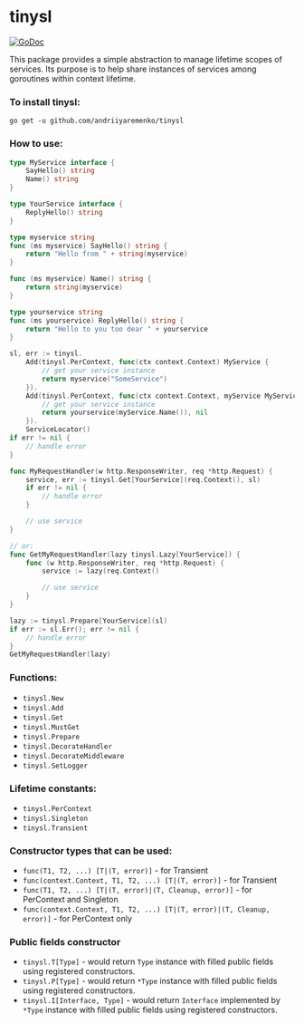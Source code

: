 # tinysl

[![GoDoc](https://img.shields.io/badge/pkg.go.dev-doc-blue)](http://pkg.go.dev/github.com/andriiyaremenko/tinysl)

This package provides a simple abstraction to manage lifetime scopes of services.
Its purpose is to help share instances of services among goroutines within context lifetime.

### To install tinysl:
`go get -u github.com/andriiyaremenko/tinysl`

### How to use:
```go
type MyService interface {
	SayHello() string
	Name() string
}

type YourService interface {
	ReplyHello() string
}

type myservice string
func (ms myservice) SayHello() string {
	return "Hello from " + string(myservice)
}

func (ms myservice) Name() string {
	return string(myservice)
}

type yourservice string
func (ms yourservice) ReplyHello() string {
	return "Hello to you too dear " + yourservice
}

sl, err := tinysl.
	Add(tinysl.PerContext, func(ctx context.Context) MyService {
		// get your service instance
		return myservice("SomeService")
	}).
	Add(tinysl.PerContext, func(ctx context.Context, myService MyService) (YourService, error){
		// get your service instance
		return yourservice(myService.Name()), nil
	}).
	ServiceLocator()
if err != nil {
	// handle error
}

func MyRequestHandler(w http.ResponseWriter, req *http.Request) {
	service, err := tinysl.Get[YourService](req.Context(), sl)
	if err != nil {
		// handle error
	}

	// use service
}

// or:
func GetMyRequestHandler(lazy tinysl.Lazy[YourService]) {
	func (w http.ResponseWriter, req *http.Request) {
		service := lazy(req.Context()

		// use service
	}
}

lazy := tinysl.Prepare[YourService](sl)
if err := sl.Err(); err != nil {
	// handle error
}
GetMyRequestHandler(lazy)
```
### Functions:
 * `tinysl.New`
 * `tinysl.Add`
 * `tinysl.Get`
 * `tinysl.MustGet`
 * `tinysl.Prepare`
 * `tinysl.DecorateHandler`
 * `tinysl.DecorateMiddleware`
 * `tinysl.SetLogger`

### Lifetime constants:
 * `tinysl.PerContext`
 * `tinysl.Singleton`
 * `tinysl.Transient`

### Constructor types that can be used:
 * `func(T1, T2, ...) [T|(T, error)]` - for Transient
 * `func(context.Context, T1, T2, ...) [T|(T, error)]` - for Transient
 * `func(T1, T2, ...) [T|(T, error)|(T, Cleanup, error)]` - for PerContext and Singleton
 * `func(context.Context, T1, T2, ...) [T|(T, error)|(T, Cleanup, error)]` - for PerContext only

### Public fields constructor
 * `tinysl.T[Type]` - would return `Type` instance with filled public fields using registered constructors.
 * `tinysl.P[Type]` - would return `*Type` instance with filled public fields using registered constructors.
 * `tinysl.I[Interface, Type]` - would return `Interface` implemented by `*Type` instance with filled public fields using registered constructors.

